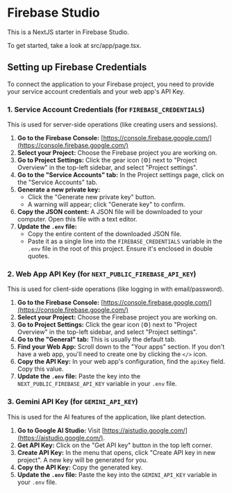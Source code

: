 # Firebase Studio

This is a NextJS starter in Firebase Studio.

To get started, take a look at src/app/page.tsx.

## Setting up Firebase Credentials

To connect the application to your Firebase project, you need to provide your service account credentials and your web app's API Key.

### 1. Service Account Credentials (for `FIREBASE_CREDENTIALS`)

This is used for server-side operations (like creating users and sessions).

1.  **Go to the Firebase Console:** [https://console.firebase.google.com/](https://console.firebase.google.com/)
2.  **Select your Project:** Choose the Firebase project you are working on.
3.  **Go to Project Settings:** Click the gear icon (⚙️) next to "Project Overview" in the top-left sidebar, and select "Project settings".
4.  **Go to the "Service Accounts" tab:** In the Project settings page, click on the "Service Accounts" tab.
5.  **Generate a new private key:**
    *   Click the "Generate new private key" button.
    *   A warning will appear; click "Generate key" to confirm.
6.  **Copy the JSON content:** A JSON file will be downloaded to your computer. Open this file with a text editor.
7.  **Update the `.env` file:**
    *   Copy the entire content of the downloaded JSON file.
    *   Paste it as a single line into the `FIREBASE_CREDENTIALS` variable in the `.env` file in the root of this project. Ensure it's enclosed in double quotes.

### 2. Web App API Key (for `NEXT_PUBLIC_FIREBASE_API_KEY`)

This is used for client-side operations (like logging in with email/password).

1.  **Go to the Firebase Console:** [https://console.firebase.google.com/](https://console.firebase.google.com/)
2.  **Select your Project:** Choose the Firebase project you are working on.
3.  **Go to Project Settings:** Click the gear icon (⚙️) next to "Project Overview" in the top-left sidebar, and select "Project settings".
4.  **Go to the "General" tab:** This is usually the default tab.
5.  **Find your Web App:** Scroll down to the "Your apps" section. If you don't have a web app, you'll need to create one by clicking the `</>` icon.
6.  **Copy the API Key:** In your web app's configuration, find the `apiKey` field. Copy this value.
7.  **Update the `.env` file:** Paste the key into the `NEXT_PUBLIC_FIREBASE_API_KEY` variable in your `.env` file.

### 3. Gemini API Key (for `GEMINI_API_KEY`)

This is used for the AI features of the application, like plant detection.

1.  **Go to Google AI Studio:** Visit [https://aistudio.google.com/](https://aistudio.google.com/).
2.  **Get API Key:** Click on the "Get API key" button in the top left corner.
3.  **Create API Key:** In the menu that opens, click "Create API key in new project". A new key will be generated for you.
4.  **Copy the API Key:** Copy the generated key.
5.  **Update the `.env` file:** Paste the key into the `GEMINI_API_KEY` variable in your `.env` file.
